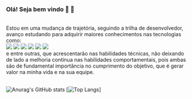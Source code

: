 
### Olá! Seja bem vindo 👋 🤙
<br>
Estou em uma mudança de trajetória, seguindo a trilha de desenvolvedor, avanço estudando para adquirir maiores conhecimentos nas tecnologias como:
<div style+"display": inline_block >
<img src="https://img.shields.io/badge/HTML5-E34F26?style=for-the-badge&logo=html5&logoColor=white">
<img src="https://img.shields.io/badge/CSS3-1572B6?style=for-the-badge&logo=css3&logoColor=white">
<img src="https://img.shields.io/badge/JavaScript-F7DF1E?style=for-the-badge&logo=javascript&logoColor=black">
<img src="https://img.shields.io/badge/Node.js-43853D?style=for-the-badge&logo=node.js&logoColor=white">
<img src="https://img.shields.io/badge/React-20232A?style=for-the-badge&logo=react&logoColor=61DAFB">
<img src="https://img.shields.io/badge/MongoDB-4EA94B?style=for-the-badge&logo=mongodb&logoColor=white">
</div> e entre outras, que acrescentarão nas habilidades técnicas, não deixando de lado a melhoria contínua nas habilidades comportamentais, pois ambas são de fundamental importância no cumprimento do objetivo, que é gerar valor na minha vida e na sua equipe.
<br><br>

![Anurag's GitHub stats](https://github-readme-stats.vercel.app/api?username=smdbtib&show_icons=true&theme=radical)
[![Top Langs](https://github-readme-stats.vercel.app/api/top-langs/?username=smdbtib&layout=compact)]
